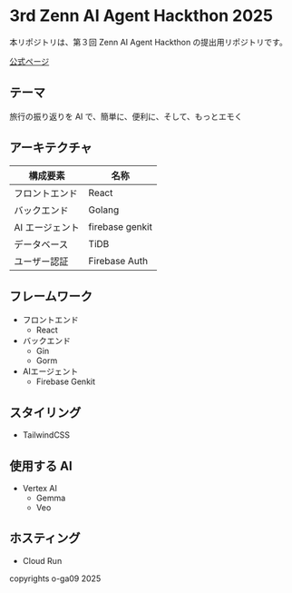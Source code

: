 # 3rd Zenn AI Agent Hackthon 2025

本リポジトリは、第３回 Zenn AI Agent Hackthon の提出用リポジトリです。

[公式ページ](https://zenn.dev/hackathons/google-cloud-japan-ai-hackathon-vol3)

## テーマ

旅行の振り返りを AI で、簡単に、便利に、そして、もっとエモく

## アーキテクチャ

| 構成要素        | 名称            |
| --------------- | --------------- |
| フロントエンド  | React           |
| バックエンド    | Golang          |
| AI エージェント | firebase genkit |
| データベース | TiDB |
| ユーザー認証    | Firebase Auth          |

## フレームワーク

- フロントエンド
  - React
- バックエンド
  - Gin
  - Gorm
- AIエージェント
  - Firebase Genkit

## スタイリング

- TailwindCSS

## 使用する AI

- Vertex AI
  - Gemma
  - Veo

## ホスティング

- Cloud Run

copyrights o-ga09 2025
